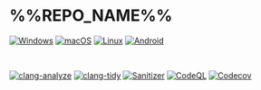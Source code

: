 # %%REPO_NAME%%

[![Windows](https://github.com/%%OWNER_NAME%%/%%REPO_NAME%%/actions/workflows/windows.yml/badge.svg)](https://github.com/%%OWNER_NAME%%/%%REPO_NAME%%/actions/workflows/windows.yml)
[![macOS](https://github.com/%%OWNER_NAME%%/%%REPO_NAME%%/actions/workflows/macos.yml/badge.svg)](https://github.com/%%OWNER_NAME%%/%%REPO_NAME%%/actions/workflows/macos.yml)
[![Linux](https://github.com/%%OWNER_NAME%%/%%REPO_NAME%%/actions/workflows/linux.yml/badge.svg)](https://github.com/%%OWNER_NAME%%/%%REPO_NAME%%/actions/workflows/linux.yml)
[![Android](https://github.com/%%OWNER_NAME%%/%%REPO_NAME%%/actions/workflows/android.yml/badge.svg)](https://github.com/%%OWNER_NAME%%/%%REPO_NAME%%/actions/workflows/android.yml)

<br>

[![clang-analyze](https://github.com/%%OWNER_NAME%%/%%REPO_NAME%%/actions/workflows/clang-analyze.yml/badge.svg)](https://github.com/%%OWNER_NAME%%/%%REPO_NAME%%/actions/workflows/clang-analyze.yml)
[![clang-tidy](https://github.com/%%OWNER_NAME%%/%%REPO_NAME%%/actions/workflows/clang-tidy.yml/badge.svg)](https://github.com/%%OWNER_NAME%%/%%REPO_NAME%%/actions/workflows/clang-tidy.yml)
[![Sanitizer](https://github.com/%%OWNER_NAME%%/%%REPO_NAME%%/actions/workflows/sanitizer.yml/badge.svg)](https://github.com/%%OWNER_NAME%%/%%REPO_NAME%%/actions/workflows/sanitizer.yml)
[![CodeQL](https://github.com/%%OWNER_NAME%%/%%REPO_NAME%%/actions/workflows/codeql-analysis.yml/badge.svg)](https://github.com/%%OWNER_NAME%%/%%REPO_NAME%%/actions/workflows/codeql-analysis.yml)
[![Codecov][codecov-badge]][codecov-link]




[codecov-badge]:   https://codecov.io/gh/%%OWNER_NAME%%/%%REPO_NAME%%/branch/main/graph/badge.svg
[codecov-link]:    https://codecov.io/gh/%%org%%/%%REPO_NAME%%
